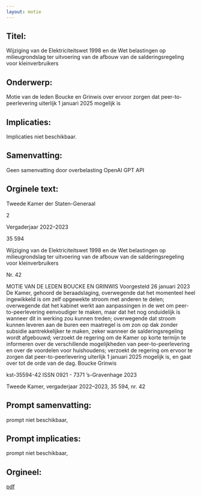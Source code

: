 ```yaml
---
layout: motie
---
```

## Titel:
Wijziging van de Elektriciteitswet 1998 en de Wet belastingen op milieugrondslag ter uitvoering van de afbouw van de salderingsregeling voor kleinverbruikers
## Onderwerp:
Motie van de leden Boucke en Grinwis over ervoor zorgen dat peer-to-peerlevering uiterlijk 1 januari 2025 mogelijk is
## Implicaties:
Implicaties niet beschikbaar.
## Samenvatting:
Geen samenvatting door overbelasting OpenAI GPT API
## Orginele text:


Tweede Kamer der Staten-Generaal

2

Vergaderjaar 2022–2023

35 594

Wijziging van de Elektriciteitswet 1998 en de
Wet belastingen op milieugrondslag ter
uitvoering van de afbouw van de
salderingsregeling voor kleinverbruikers

Nr. 42

MOTIE VAN DE LEDEN BOUCKE EN GRINWIS
Voorgesteld 26 januari 2023
De Kamer,
gehoord de beraadslaging,
overwegende dat het momenteel heel ingewikkeld is om zelf opgewekte
stroom met anderen te delen;
overwegende dat het kabinet werkt aan aanpassingen in de wet om
peer-to-peerlevering eenvoudiger te maken, maar dat het nog onduidelijk
is wanneer dit in werking zou kunnen treden;
overwegende dat stroom kunnen leveren aan de buren een maatregel is
om zon op dak zonder subsidie aantrekkelijker te maken, zeker wanneer
de salderingsregeling wordt afgebouwd;
verzoekt de regering om de Kamer op korte termijn te informeren over de
verschillende mogelijkheden van peer-to-peerlevering en over de
voordelen voor huishoudens;
verzoekt de regering om ervoor te zorgen dat peer-to-peerlevering uiterlijk
1 januari 2025 mogelijk is,
en gaat over tot de orde van de dag.
Boucke
Grinwis

kst-35594-42
ISSN 0921 - 7371
’s-Gravenhage 2023

Tweede Kamer, vergaderjaar 2022–2023, 35 594, nr. 42


## Prompt samenvatting:
prompt niet beschikbaar,

## Prompt implicaties:
prompt niet beschikbaar,
## Orgineel:
[pdf](https://gegevensmagazijn.tweedekamer.nl/OData/v4/2.0/Document(b05549ce-20f1-4f94-a7d0-17720b4e1e5d)/resource)
